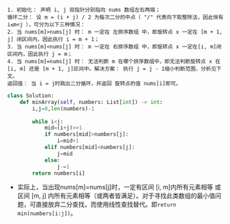 ```
1. 初始化： 声明 i, j 双指针分别指向 nums 数组左右两端；
循环二分： 设 m = (i + j) / 2 为每次二分的中点（ "/" 代表向下取整除法，因此恒有 i≤m<j ），可分为以下三种情况：
2. 当 nums[m]>nums[j] 时： m 一定在 左排序数组 中，即旋转点 x 一定在 [m + 1, j] 闭区间内，因此执行 i = m + 1；
3. 当 nums[m]<nums[j] 时： m 一定在 右排序数组 中，即旋转点 x 一定在[i, m]闭区间内，因此执行 j = m；
4. 当 nums[m]=nums[j] 时： 无法判断 m 在哪个排序数组中，即无法判断旋转点 x 在 [i, m] 还是 [m + 1, j]区间中。解决方案： 执行 j = j - 1缩小判断范围，分析见下文。
返回值： 当 i = j时跳出二分循环，并返回 旋转点的值 nums[i]即可。
```
```python
class Solution:
    def minArray(self, numbers: List[int]) -> int:
        i,j=0,len(numbers)-1
        
        while i<j:
            mid=(i+j)>>1
            if numbers[mid]>numbers[j]:
                i=mid+1
            elif numbers[mid]<numbers[j]:
                j=mid
            else:
                j-=1
        return numbers[i]
```
- 实际上，当出现nums[m]=nums[j]时，一定有区间 [i, m]内所有元素相等 或 区间 [m, j] 内所有元素相等（或两者皆满足）。对于寻找此类数组的最小值问题，可直接放弃二分查找，而使用线性查找替代。即``return min(numbers[i:j])``。
